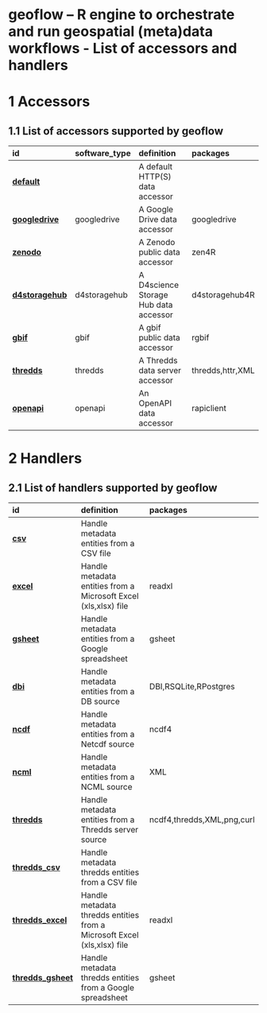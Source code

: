 geoflow – R engine to orchestrate and run geospatial (meta)data
workflows - List of accessors and handlers
================

# 1 Accessors

## 1.1 List of accessors supported by geoflow

| id                                    | software_type | definition                            | packages         |
|:--------------------------------------|:--------------|:--------------------------------------|:-----------------|
| [**default**](#default)<br>           |               | A default HTTP(S) data accessor       |                  |
| [**googledrive**](#googledrive)<br>   | googledrive   | A Google Drive data accessor          | googledrive      |
| [**zenodo**](#zenodo)<br>             |               | A Zenodo public data accessor         | zen4R            |
| [**d4storagehub**](#d4storagehub)<br> | d4storagehub  | A D4science Storage Hub data accessor | d4storagehub4R   |
| [**gbif**](#gbif)<br>                 | gbif          | A gbif public data accessor           | rgbif            |
| [**thredds**](#thredds)<br>           | thredds       | A Thredds data server accessor        | thredds,httr,XML |
| [**openapi**](#openapi)<br>           | openapi       | An OpenAPI data accessor              | rapiclient       |

# 2 Handlers

## 2.1 List of handlers supported by geoflow

| id                                        | definition                                                              | packages                   |
|:------------------------------------------|:------------------------------------------------------------------------|:---------------------------|
| [**csv**](#csv)<br>                       | Handle metadata entities from a CSV file                                |                            |
| [**excel**](#excel)<br>                   | Handle metadata entities from a Microsoft Excel (xls,xlsx) file         | readxl                     |
| [**gsheet**](#gsheet)<br>                 | Handle metadata entities from a Google spreadsheet                      | gsheet                     |
| [**dbi**](#dbi)<br>                       | Handle metadata entities from a DB source                               | DBI,RSQLite,RPostgres      |
| [**ncdf**](#ncdf)<br>                     | Handle metadata entities from a Netcdf source                           | ncdf4                      |
| [**ncml**](#ncml)<br>                     | Handle metadata entities from a NCML source                             | XML                        |
| [**thredds**](#thredds)<br>               | Handle metadata entities from a Thredds server source                   | ncdf4,thredds,XML,png,curl |
| [**thredds_csv**](#thredds_csv)<br>       | Handle metadata thredds entities from a CSV file                        |                            |
| [**thredds_excel**](#thredds_excel)<br>   | Handle metadata thredds entities from a Microsoft Excel (xls,xlsx) file | readxl                     |
| [**thredds_gsheet**](#thredds_gsheet)<br> | Handle metadata thredds entities from a Google spreadsheet              | gsheet                     |
